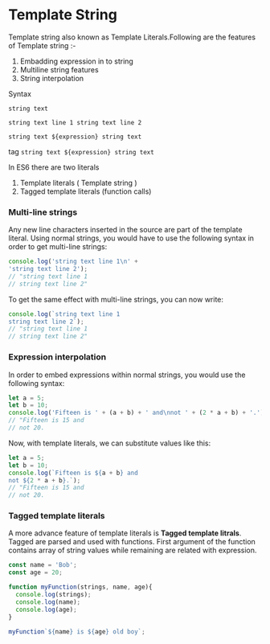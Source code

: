 # Template String

Template string also known as Template Literals.Following are the features of Template string :- 

1. Embadding expression in to string
2. Multiline string features
3. String interpolation

Syntax 

`string text`

`string text line 1
 string text line 2`

`string text ${expression} string text`

tag `string text ${expression} string text`

In ES6 there are two literals
1. Template literals ( Template string )
2. Tagged template literals (function calls)


### Multi-line strings
Any new line characters inserted in the source are part of the template literal. Using normal strings, you would have to use the following syntax in order to get multi-line strings:

```js
console.log('string text line 1\n' +
'string text line 2');
// "string text line 1
// string text line 2"
```

To get the same effect with multi-line strings, you can now write:
```js
console.log(`string text line 1
string text line 2`);
// "string text line 1
// string text line 2"
```

### Expression interpolation
In order to embed expressions within normal strings, you would use the following syntax:

```js
let a = 5;
let b = 10;
console.log('Fifteen is ' + (a + b) + ' and\nnot ' + (2 * a + b) + '.');
// "Fifteen is 15 and
// not 20.
```

Now, with template literals, we can substitute values like this:

```js
let a = 5;
let b = 10;
console.log(`Fifteen is ${a + b} and
not ${2 * a + b}.`);
// "Fifteen is 15 and
// not 20.
```


### Tagged template literals
A more advance feature of template literals is **Tagged template litrals**. Tagged are parsed and used with functions. First argument of the function contains array of string values while remaining are related with expression.

```js
const name = 'Bob';
const age = 20;

function myFunction(strings, name, age){
  console.log(strings);
  console.log(name);
  console.log(age);
}

myFunction`${name} is ${age} old boy`;
```
